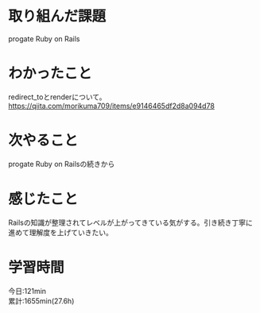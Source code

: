 # 取り組んだ課題  
progate Ruby on Rails  
# わかったこと   
redirect_toとrenderについて。
https://qiita.com/morikuma709/items/e9146465df2d8a094d78
# 次やること
progate Ruby on Railsの続きから
# 感じたこと
Railsの知識が整理されてレベルが上がってきている気がする。引き続き丁寧に進めて理解度を上げていきたい。      
# 学習時間  
今日:121min  
累計:1655min(27.6h) 
